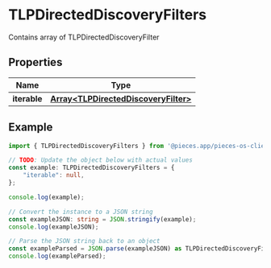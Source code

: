 
# TLPDirectedDiscoveryFilters

Contains array of TLPDirectedDiscoveryFilter

## Properties

Name | Type
------------ | -------------
**iterable** | [**Array&lt;TLPDirectedDiscoveryFilter&gt;**](TLPDirectedDiscoveryFilter)

## Example

```typescript
import { TLPDirectedDiscoveryFilters } from '@pieces.app/pieces-os-client';

// TODO: Update the object below with actual values
const example: TLPDirectedDiscoveryFilters = {
    "iterable": null,
};

console.log(example);

// Convert the instance to a JSON string
const exampleJSON: string = JSON.stringify(example);
console.log(exampleJSON);

// Parse the JSON string back to an object
const exampleParsed = JSON.parse(exampleJSON) as TLPDirectedDiscoveryFilters;
console.log(exampleParsed);
```


